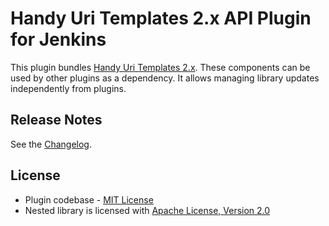 # Handy Uri Templates 2.x API Plugin for Jenkins

This plugin bundles [Handy Uri Templates 2.x](https://github.com/damnhandy/Handy-URI-Templates).
These components can be used by other plugins as a dependency.
It allows managing library updates independently from plugins.

## Release Notes

See the [Changelog](CHANGELOG.md).

## License

* Plugin codebase - [MIT License](http://opensource.org/licenses/MIT) 
* Nested library is licensed with [Apache License, Version 2.0](http://www.apache.org/licenses/)
